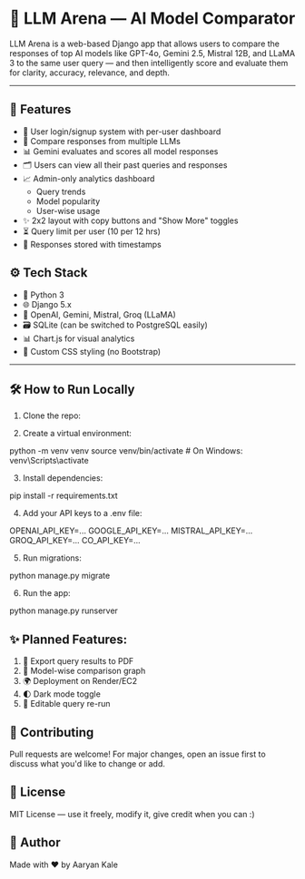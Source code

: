 # 🧠 LLM Arena — AI Model Comparator

LLM Arena is a web-based Django app that allows users to compare the responses of top AI models like GPT-4o, Gemini 2.5, Mistral 12B, and LLaMA 3 to the same user query — and then intelligently score and evaluate them for clarity, accuracy, relevance, and depth.

---

## 🚀 Features

- 🔐 User login/signup system with per-user dashboard
- 💬 Compare responses from multiple LLMs
- 📊 Gemini evaluates and scores all model responses
- 🗂️ Users can view all their past queries and responses
- 📈 Admin-only analytics dashboard
  - Query trends
  - Model popularity
  - User-wise usage
- ✨ 2x2 layout with copy buttons and "Show More" toggles
- ⏳ Query limit per user (10 per 12 hrs)
- 📂 Responses stored with timestamps



## ⚙️ Tech Stack

- 🐍 Python 3
- 🌐 Django 5.x
- 🧠 OpenAI, Gemini, Mistral, Groq (LLaMA)
- 🗃️ SQLite (can be switched to PostgreSQL easily)
- 📊 Chart.js for visual analytics
- 🎨 Custom CSS styling (no Bootstrap)

---

## 🛠️ How to Run Locally

1. Clone the repo:

2. Create a virtual environment:

python -m venv venv
source venv/bin/activate  # On Windows: venv\Scripts\activate

3. Install dependencies:

pip install -r requirements.txt

4. Add your API keys to a .env file:

OPENAI_API_KEY=...
GOOGLE_API_KEY=...
MISTRAL_API_KEY=...
GROQ_API_KEY=...
CO_API_KEY=...


5. Run migrations:

python manage.py migrate


6. Run the app:

python manage.py runserver


## ✨ Planned Features:
1. 💾 Export query results to PDF
2. 🧠 Model-wise comparison graph
3. 🌍 Deployment on Render/EC2
4. 🌓 Dark mode toggle
5. 🔄 Editable query re-run


## 🤝 Contributing
Pull requests are welcome! For major changes, open an issue first to discuss what you'd like to change or add.

## 📜 License
MIT License — use it freely, modify it, give credit when you can :)

## 🙌 Author
Made with ❤️ by Aaryan Kale







